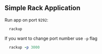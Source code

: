 ## Simple Rack Application

Run app on port `9292`:


```ruby
  rackup
```

If you want to change port number use `-p` flag

```ruby
  rackup -p 3000
```
